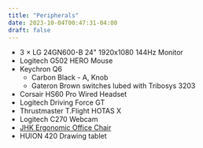 ```yaml
---
title: "Peripherals"
date: 2023-10-04T00:47:31-04:00
draft: false
---
```


- 3 &times; LG 24GN600-B 24" 1920x1080 144Hz Monitor
- Logitech G502 HERO Mouse
- Keychron Q6
  - Carbon Black - A, Knob
  - Gateron Brown switches lubed with Tribosys 3203
- Corsair HS60 Pro Wired Headset
- Logitech Driving Force GT
- Thrustmaster T.Flight HOTAS X
- Logitech C270 Webcam
- [JHK Ergonomic Office Chair](https://a.co/d/bojl15R)
- HUION 420 Drawing tablet

